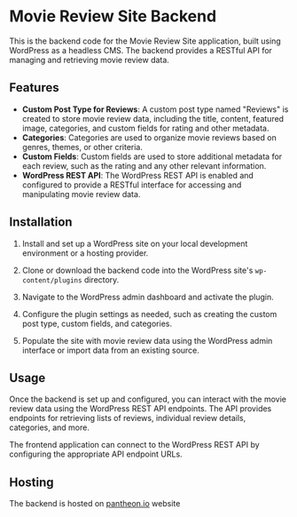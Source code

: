 # Movie Review Site Backend

This is the backend code for the Movie Review Site application, built using WordPress as a headless CMS. The backend provides a RESTful API for managing and retrieving movie review data.

## Features

- **Custom Post Type for Reviews**: A custom post type named "Reviews" is created to store movie review data, including the title, content, featured image, categories, and custom fields for rating and other metadata.
- **Categories**: Categories are used to organize movie reviews based on genres, themes, or other criteria.
- **Custom Fields**: Custom fields are used to store additional metadata for each review, such as the rating and any other relevant information.
- **WordPress REST API**: The WordPress REST API is enabled and configured to provide a RESTful interface for accessing and manipulating movie review data.

## Installation

1. Install and set up a WordPress site on your local development environment or a hosting provider.

2. Clone or download the backend code into the WordPress site's `wp-content/plugins` directory.

3. Navigate to the WordPress admin dashboard and activate the plugin.

4. Configure the plugin settings as needed, such as creating the custom post type, custom fields, and categories.

5. Populate the site with movie review data using the WordPress admin interface or import data from an existing source.

## Usage

Once the backend is set up and configured, you can interact with the movie review data using the WordPress REST API endpoints. The API provides endpoints for retrieving lists of reviews, individual review details, categories, and more.

The frontend application can connect to the WordPress REST API by configuring the appropriate API endpoint URLs.

## Hosting
The backend is hosted on [pantheon.io](https://pantheon.io/) website